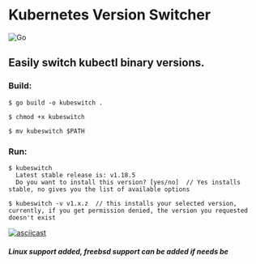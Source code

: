 # Kubernetes Version Switcher 

![Go](https://github.com/steamhaus/kubeswitch/workflows/Go/badge.svg?branch=master)

## Easily switch kubectl binary versions.

### Build:

```
$ go build -o kubeswitch .

$ chmod +x kubeswitch 

$ mv kubeswitch $PATH

```

### Run:
```
$ kubeswitch
  Latest stable release is: v1.18.5
  Do you want to install this version? [yes/no]  // Yes installs stable, no gives you the list of available options

$ kubeswitch -v v1.x.z  // this installs your selected version, currently, if you get permission denied, the version you requested doesn't exist

```




[![asciicast](https://asciinema.org/a/k53mLPM0UyjHGWzD1tiDP2YOD.svg)](https://asciinema.org/a/k53mLPM0UyjHGWzD1tiDP2YOD)

##### *Linux support added, freebsd support can be added if needs be*
